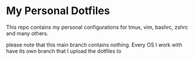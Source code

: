# My Personal Dotfiles

This repo contains my personal configurations for tmux, vim, bashrc, zshrc and many others.

please note that this main branch contains nothing. Every OS I work with have its own branch that I upload the dotfiles to
